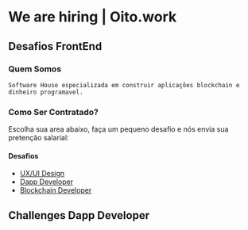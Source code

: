 
# We are hiring | Oito.work  

## Desafios FrontEnd 


### Quem Somos 

    Software House especializada em construir aplicações blockchain e dinheiro programavel.

### Como Ser Contratado?

Escolha sua area abaixo, faça um pequeno desafio e nós envia sua pretenção salarial:


#### Desafios 

- [UX/UI Design](https://github.com/oitowork/interview-creative-oito)
- [Dapp Developer](https://github.com/oitowork/interview-dapp-developer)
- [Blockchain Developer](https://github.com/oitowork/interview-solidity-developer)

## Challenges Dapp Developer

<!-- issueTable -->

